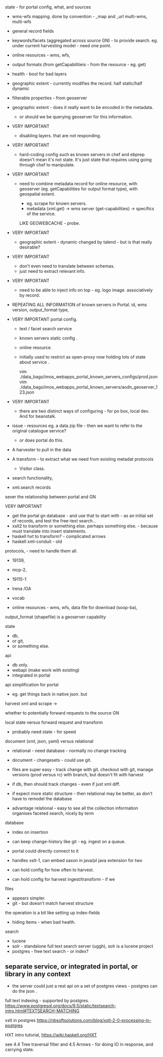 

state - for portal config, what, and sources 

  - wms-wfs mapping. done by convention - _map and _url  multi-wms, multi-wfs
  - general record fields
  - keywords/facets (aggregated across source GN) - to provide search. eg. under current harvesting model - need one point.
  - online resources - wms, wfs, 
  - output formats (from getCapabilitieis - from the resource - eg. get)
  - health - bool for bad layers
  - geographic extent - currently modifies the record. half static/half dynamic 
  - filterable properties - from geoserver


- geographic extent - does it really want to be encoded in the metadata.
  - or should we be querying geoserver for this information.

- VERY IMPORTANT
  - disabling layers. that are not responding.


- VERY IMPORTANT
  - hard-coding config such as known servers in chef and ebprep doesn't mean it's not state. It's just state that requires
    using going through chef to manipulate. 
 


- VERY IMPORTANT
  - need to combine metadata record for online resource, with geoserver (eg. getCapabilities for output format type), 
    with geospatial extent.  
    - eg. scrape for known servers. 
    - metadata (xml.get) -> wms server (get-capabilities) -> specifics of the service.

    LIKE GEOWEBCACHE - probe.


- VERY IMPORTANT
  - geographic extent - dynamic changed by talend - but is that really desirable?


- VERY IMPORTANT
  - don't even need to translate between schemas. 
  - just need to extract relevant info.

- VERY IMPORTANT
  - need to be able to inject info on top - eg. logo image.  associatively by record.


- REPEATING ALL INFORMATION of known servers in Portal.
    id, wms version, output_format type, 
  
- VERY IMPORTANT portal config. 
    - text / facet search  service
    - known servers static config .
    - online resource. 
 
  - initially used to restrict as open-proxy now holding lots of state about service .

 
    vim ./data_bags/imos_webapps_portal_known_servers_configs/prod.json 
    vim ./data_bags/imos_webapps_portal_known_servers/aodn_geoserver_123.json


- VERY IMPORTANT
  - there are two distinct ways of configuring - for po box, local dev. And for beanstalk.  


- issue - resources eg. a data.zip file - then we want to refer to the original catalogue service? 
    - or does portal do this.


- A harvester to pull in the data
- A transform - to extract what we need from existing metadat protocols
  - Visitor class.
- search functionality,
- xml.search records

sever the relationship between portal and GN

VERY IMPORTANT
  - get the portal gn database - and use that to start with - as an initial set of records, and test the free-text search...
  - xslt2 to transform or something else. perhaps something else. - because must translate into insert statements.
  - haskell hxt to transform? - complicated arrows
  - haskell xml-conduit - old 


protocols, - need to handle them all.
  - 19139, 
  - mcp-2, 
  - 19115-1
  - Irena /GA


- vocab
- online resources - wms, wfs, data file for download (soop-ba), 
  
output_format (shapefile) is a geoserver capability

state 
  - db, 
  - or git, 
  - or something else. 

api 
  - db only.
  - webapi  (make work with existing)
  - integrated in portal


api simplification for portal
  - eg. get things back in native json. but  

harvest xml and scrape -> 


whether to potentially forward requests to the source GN


local state versus forward request and transform
  - probably need state - for speed 


document (xml, json, yaml) versus relational
  - relational - need database - normally no change tracking
  - document - changesets - could use git.
  - files are super easy - track change with git. checkout with git, manage versions (prod versus rc) with branch, but doesn't fit with harvest 

  - if db, then should track changes - even if just xml diff. 

  - if expect more static structure - then relational may be better, as don't have to remodel the database

  - advantage relational - easy to see all the collection information
      organises faceted search, nicely by term 


database
  - index on insertion
  - can keep change-history like git  - eg. ingest on a queue.
  - portal could directly connect to it
  - handles xslt-1, can embed saxon in java/pl java extension for two


  - can hold config for how often to harvest.
  - can hold config for harvest ingest/transform - if we 


files
  - appears simpler.
  - git - but doesn't match harvest structure


  
the operation is a bit like setting up index-fields

- hiding items - when bad health.



search
  - lucene
  - solr - standalone full text search server (uggh), solr is a lucene project
  - postgres - free text search - or index?


separate service, or integrated in portal, or library in any context
  - 

  - the server could just a rest api on a set of postgres views - postgres can do the json .  


full text indexing - supported by postgres.
  https://www.postgresql.org/docs/9.5/static/textsearch-intro.html#TEXTSEARCH-MATCHING

xslt in postgres
  https://nbsoftsolutions.com/blog/xslt-2-0-processing-in-postgres

HXT intro tutorial,
  https://wiki.haskell.org/HXT

  see 4.4 Tree traversal filter 
  and 4.5 Arrows - for doing IO in response, and carrying state. 



